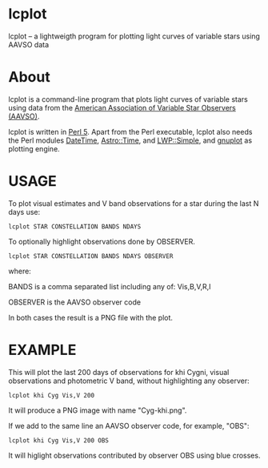 # lcplot
lcplot – a lightweigth program for plotting light curves of variable stars using AAVSO data

# About
lcplot is a command-line program that plots light curves of variable stars using data from the [American Association of Variable Star Observers (AAVSO)](https://www.aavso.org/).

lcplot is written in [Perl 5](https://github.com/Perl/perl5). Apart from the Perl executable, lcplot also needs the Perl modules [DateTime](https://metacpan.org/pod/DateTime), [Astro::Time](https://metacpan.org/pod/Astro::Time), and [LWP::Simple](https://metacpan.org/pod/LWP::Simple), and [gnuplot](http://www.gnuplot.info/) as plotting engine.

# USAGE
To plot visual estimates and V band observations for
a star during the last N days use:

`lcplot STAR CONSTELLATION BANDS NDAYS`
 
To optionally highlight observations done by OBSERVER.

`lcplot STAR CONSTELLATION BANDS NDAYS OBSERVER`

where:

BANDS is a comma separated list including any of: Vis,B,V,R,I

OBSERVER is the AAVSO observer code

In both cases the result is a PNG file with the plot.

# EXAMPLE

This will plot the last 200 days of observations for khi Cygni, visual observations and photometric V band, without highlighting any observer:

`lcplot khi Cyg Vis,V 200`

It will produce a PNG image with name "Cyg-khi.png".

If we add to the same line an AAVSO observer code, for example, "OBS":

`lcplot khi Cyg Vis,V 200 OBS`

It will higlight observations contributed by observer OBS using blue crosses.
